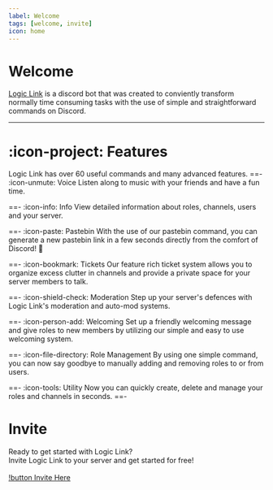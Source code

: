 ```yaml
---
label: Welcome
tags: [welcome, invite]
icon: home
---
```


# Welcome
[Logic Link](https://logic-link-bot.github.io) is a discord bot that was created to conviently transform normally time consuming tasks with the use of simple and straightforward commands on Discord.

---

# :icon-project: Features
Logic Link has over 60 useful commands and many advanced features.
==- :icon-unmute: Voice
Listen along to music with your friends and have a fun time.

==- :icon-info: Info
View detailed information about roles, channels, users and your server.

==- :icon-paste: Pastebin
With the use of our pastebin command, you can generate a new pastebin link in a few seconds directly from the comfort of Discord! :partying_face:

==- :icon-bookmark: Tickets
Our feature rich ticket system allows you to organize excess clutter in channels and provide a private space for your server members to talk.

==- :icon-shield-check: Moderation
Step up your server's defences with Logic Link's moderation and auto-mod systems.

==- :icon-person-add: Welcoming
Set up a friendly welcoming message and give roles to new members by utilizing our simple and easy to use welcoming system.

==- :icon-file-directory: Role Management
By using one simple command, you can now say goodbye to manually adding and removing roles to or from users.

==- :icon-tools: Utility
Now you can quickly create, delete and manage your roles and channels in seconds.
==-

# Invite
Ready to get started with Logic Link?<br />
Invite Logic Link to your server and get started for free!<br /><br />
[!button Invite Here](https://discord.com/oauth2/authorize?client_id=836761561074499695&permissions=1609591030&scope=bot%20applications.commands)
